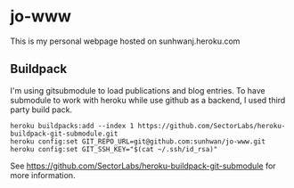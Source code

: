 # jo-www

This is my personal webpage hosted on sunhwanj.heroku.com

## Buildpack

I'm using gitsubmodule to load publications and blog entries. To have submodule to work with heroku while use github as a backend, I used third party build pack. 

    heroku buildpacks:add --index 1 https://github.com/SectorLabs/heroku-buildpack-git-submodule.git 
    heroku config:set GIT_REPO_URL=git@github.com:sunhwan/jo-www.git
    heroku config:set GIT_SSH_KEY="$(cat ~/.ssh/id_rsa)"

See https://github.com/SectorLabs/heroku-buildpack-git-submodule for more information.
